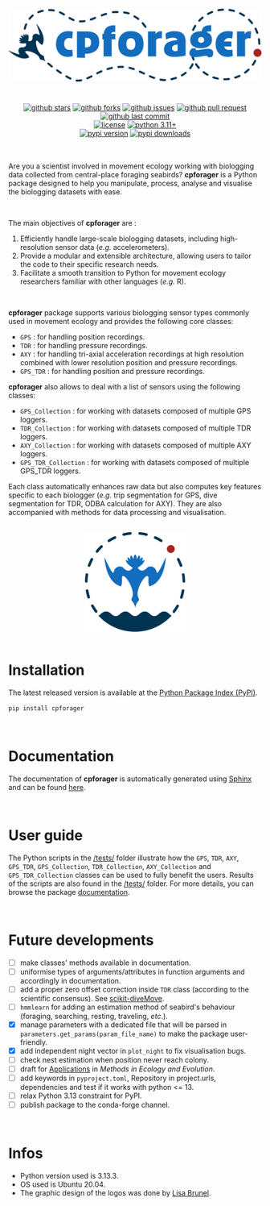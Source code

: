 <h1 align="center">
  <img src="docs/_static/images/logo_cpforager_text_color.png" alt="cpforager text logo with colors" width="600">
</h1><br>

<div align="center">
  <a href="https://github.com/AdrienBrunel/seabird-movement-cpf/stargazers"><img alt="github stars" src="https://img.shields.io/github/stars/AdrienBrunel/seabird-movement-cpf"></a>
  <a href="https://github.com/AdrienBrunel/seabird-movement-cpf/forks"><img alt="github forks" src="https://img.shields.io/github/forks/AdrienBrunel/seabird-movement-cpf"></a>
  <a href="https://github.com/AdrienBrunel/seabird-movement-cpf/issues"><img alt="github issues" src="https://img.shields.io/github/issues/AdrienBrunel/seabird-movement-cpf"></a>
  <a href="https://github.com/AdrienBrunel/seabird-movement-cpf/pulls"><img alt="github pull request" src="https://img.shields.io/github/issues-pr/AdrienBrunel/seabird-movement-cpf"></a>
  <a href="https://github.com/AdrienBrunel/seabird-movement-cpf/commits/main"><img alt="github last commit" src="https://img.shields.io/github/last-commit/AdrienBrunel/seabird-movement-cpf"></a>
</div>
<div align="center">
  <a href="https://github.com/AdrienBrunel/seabird-movement-cpf/blob/master/LICENSE"><img alt="license" src="https://img.shields.io/badge/license-AGPLv3-blue"></a>
  <a href="https://www.python.org/downloads/"><img alt="python 3.11+" src="https://img.shields.io/badge/Python-3.11+-blue.svg"></a>
</div>
<div align="center">
  <a href="https://badge.fury.io/py/cpforager"><img alt="pypi version" src="https://badge.fury.io/py/cpforager.svg"></a>
  <a href="https://pypi.org/project/cpforager/"><img alt="pypi downloads" src="https://img.shields.io/pypi/dm/cpforager.svg"></a>
</div><br>

<br>

Are you a scientist involved in movement ecology working with biologging data collected from central-place foraging seabirds? **cpforager** is a Python package designed to help you manipulate, process, analyse and visualise the biologging datasets with ease.

<br>

The main objectives of **cpforager** are :  
1. Efficiently handle large-scale biologging datasets, including high-resolution sensor data (*e.g.* accelerometers).
2. Provide a modular and extensible architecture, allowing users to tailor the code to their specific research needs.
3. Facilitate a smooth transition to Python for movement ecology researchers familiar with other languages (*e.g.* R).

<br>

**cpforager** package supports various biologging sensor types commonly used in movement ecology and provides the following core classes:
* `GPS` : for handling position recordings. 
* `TDR` : for handling pressure recordings.
* `AXY` : for handling tri-axial acceleration recordings at high resolution combined with lower resolution position and pressure recordings.
* `GPS_TDR` : for handling position and pressure recordings.

**cpforager** also allows to deal with a list of sensors using the following classes:
* `GPS_Collection` : for working with datasets composed of multiple GPS loggers.
* `TDR_Collection` : for working with datasets composed of multiple TDR loggers.
* `AXY_Collection` : for working with datasets composed of multiple AXY loggers.
* `GPS_TDR_Collection` : for working with datasets composed of multiple GPS_TDR loggers.

Each class automatically enhances raw data but also computes key features specific to each biologger (*e.g.* trip segmentation for GPS, dive segmentation for TDR, ODBA calculation for AXY). They are also accompanied with methods for data processing and visualisation.

<br>

<div align="center">
  <img src="docs/_static/images/logo_cpforager_color.png" alt="cpforager logo with colors" width="200">
</div>

<br>

# Installation
The latest released version is available at the [Python Package Index (PyPI)](https://pypi.org/project/cpforager/).

```bash
pip install cpforager
```

<br>

# Documentation

The documentation of **cpforager** is automatically generated using [Sphinx](https://www.sphinx-doc.org/en/master/index.html) and can be found [here](https://adrienbrunel.github.io/seabird-movement-cpf/).  

<br>

# User guide 

The Python scripts in the [/tests/](./tests/) folder illustrate how the `GPS`, `TDR`, `AXY`, `GPS_TDR`, `GPS_Collection`, `TDR_Collection`, `AXY_Collection` and `GPS_TDR_Collection` classes can be used to fully benefit the users. Results of the scripts are also found in the [/tests/](./tests/) folder. For more details, you can browse the package [documentation](https://adrienbrunel.github.io/seabird-movement-cpf/).

<br>

# Future developments
- [ ] make classes' methods available in documentation.
- [ ] uniformise types of arguments/attributes in function arguments and accordingly in documentation.
- [ ] add a proper zero offset correction inside `TDR` class (according to the scientific consensus). See [scikit-diveMove](https://spluque.github.io/scikit-diveMove/modules/tdr.html#skdiveMove.TDR.read_netcdf).
- [ ] `hmmlearn` for adding an estimation method of seabird's behaviour (foraging, searching, resting, traveling, *etc*.).
- [x] manage parameters with a dedicated file that will be parsed in `parameters.get_params(param_file_name)` to make the package user-friendly.  
- [x] add independent night vector in `plot_night` to fix visualisation bugs.
- [ ] check nest estimation when position never reach colony.
- [ ] draft for [Applications](https://besjournals.onlinelibrary.wiley.com/hub/journal/2041210X/features/applicationpapers) in *Methods in Ecology and Evolution*.
- [ ] add keywords in `pyproject.toml`, Repository in project.urls, dependencies and test if it works with python <= 13.
- [ ] relax Python 3.13 constraint for PyPI.
- [ ] publish package to the conda-forge channel.

<br>

# Infos
* Python version used is 3.13.3.
* OS used is Ubuntu 20.04.
* The graphic design of the logos was done by [Lisa Brunel](https://www.linkedin.com/in/lisa-brunel-60b217230?utm_source=share&utm_campaign=share_via&utm_content=profile&utm_medium=ios_app).